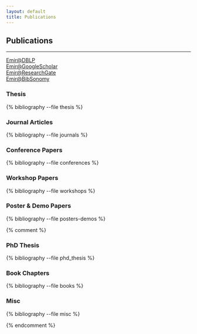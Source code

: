 ```yaml
---
layout: default
title: Publications
---
```


## Publications

<hr>

[Emir@DBLP](http://www.informatik.uni-trier.de/~ley/db/indices/a-tree/m/Mu=ntilde=oz:Emir.html)<br>
[Emir@GoogleScholar](http://scholar.google.com/citations?user=ofdUXHIAAAAJ)<br>
[Emir@ResearchGate](https://www.researchgate.net/profile/Emir_Munoz/)<br>
[Emir@BibSonomy](http://www.bibsonomy.org/user/emunoz)

### Thesis

{% bibliography --file thesis %}

### Journal Articles

{% bibliography --file journals %}

### Conference Papers

{% bibliography --file conferences %}

### Workshop Papers

{% bibliography --file workshops %}

### Poster & Demo Papers

{% bibliography --file posters-demos %}

{% comment %}

### PhD Thesis

{% bibliography --file phd_thesis %}

### Book Chapters

{% bibliography --file books %}

### Misc

{% bibliography --file misc %}

{% endcomment %}
